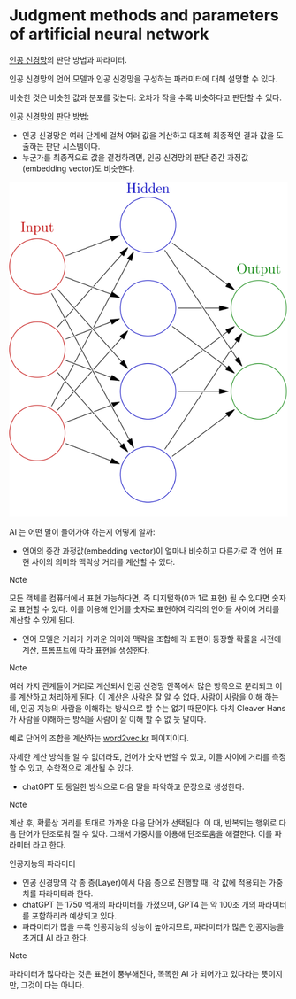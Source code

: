 # Judgment methods and parameters of artificial neural network

[인공 신경망](<https://en.wikipedia.org/wiki/Neural_network_(machine_learning)>)의 판단 방법과 파라미터.

인공 신경망의 언어 모델과 인공 신경망을 구성하는 파라미터에 대해 설명할 수 있다.

비슷한 것은 비슷한 값과 분포를 갖는다: 오차가 작을 수록 비슷하다고 판단할 수 있다.

인공 신경망의 판단 방법:

- 인공 신경망은 여러 단계에 걸쳐 여러 값을 계산하고 대조해 최종적인 결과 값을 도출하는 판단 시스템이다.
- 누군가를 최종적으로 값을 결정하려면, 인공 신경망의 판단 중간 과정값(embedding vector)도 비슷한다.

![Neural Network](/assets/images/Colored_neural_network.svg.png)

AI 는 어떤 말이 들어가야 하는지 어떻게 알까:

- 언어의 중간 과정값(embedding vector)이 얼마나 비슷하고 다른가로 각 언어 표현 사이의 의미와 맥락상 거리를 계산할 수 있다.

> [!NOTE]
> 모든 객체를 컴퓨터에서 표현 가능하다면, 즉 디지털화(0과 1로 표현) 될 수 있다면 숫자로 표현할 수 있다.
> 이를 이용해 언어를 숫자로 표현하여 각각의 언어들 사이에 거리를 계산할 수 있게 된다.

- 언어 모델은 거리가 가까운 의미와 맥락을 조합해 각 표현이 등장할 확률을 사전에 계산, 프롬프트에 따라 표현을 생성한다.

> [!NOTE]
> 여러 가지 관계들이 거리로 계산되서 인공 신경망 안쪽에서 많은 항목으로 분리되고 이를 계산하고 처리하게 된다.
> 이 계산은 사람은 잘 알 수 없다.
> 사람이 사람을 이해 하는데, 인공 지능의 사람을 이해하는 방식으로 할 수는 없기 때문이다.
> 마치 Cleaver Hans 가 사람을 이해하는 방식을 사람이 잘 이해 할 수 없 듯 말이다.
>
> 예로 단어의 조합을 계산하는 [word2vec.kr](https://word2vec.kr/) 페이지이다.
>
> 자세한 계산 방식을 알 수 없더라도, 언어가 숫자 변할 수 있고, 이들 사이에 거리를 측정할 수 있고, 수학적으로 계산될 수 있다.

- chatGPT 도 동일한 방식으로 다음 말을 파악하고 문장으로 생성한다.

> [!NOTE]
> 계산 후, 확률상 거리를 토대로 가까운 다음 단어가 선택된다.
> 이 때, 반복되는 행위로 다음 단어가 단조로워 질 수 있다.
> 그래서 가중치를 이용해 단조로움을 해결한다. 이를 파라미터 라고 한다.

인공지능의 파라미터

- 인공 신경망의 각 종 층(Layer)에서 다음 층으로 진행할 때, 각 값에 적용되는 가중치를 파라미터라 한다.
- chatGPT 는 1750 억개의 파라미터를 가졌으며, GPT4 는 약 100조 개의 파라미터를 포함하리라 예상되고 있다.
- 파라미터가 많을 수록 인공지능의 성능이 높아지므로, 파라미터가 많은 인공지능을 초거대 AI 라고 한다.

> [!NOTE]
> 파라미터가 많다라는 것은 표현이 풍부해진다, 똑똑한 AI 가 되어가고 있다라는 뜻이지만, 그것이 다는 아니다.

